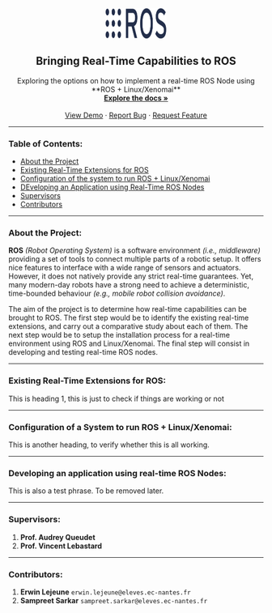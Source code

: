 <p align="center">
  <img width="120" height="60" src="imgs/ros-logo.png">
</p>

<h2 align="center">Bringing Real-Time Capabilities to ROS</h2>

<p align="center">
  Exploring the options on how to implement a real-time ROS Node using **ROS + Linux/Xenomai**
  <br />
  <a href="https://github.com/sampreets3/rtros-management"><strong>Explore the docs »</strong></a>
  <br />
  <br />
  <a href="https://github.com/sampreets3/rtros-management">View Demo</a>
  ·
  <a href="https://github.com/sampreets3/rtros-management">Report Bug</a>
  ·
  <a href="https://github.com/sampreets3/rtros-management">Request Feature</a>
</p>

---
### Table of Contents:

* [About the Project](#about-the-project)
* [Existing Real-Time Extensions for ROS](#existing-real-time-extensions-for-ros)
* [Configuration of the system to run ROS + Linux/Xenomai](#configuration-of-a-system-to-run-ros--linuxxenomai)
* [DEveloping an Application using Real-Time ROS Nodes](#developing-an-application-using-real-time-ros-nodes)
* [Supervisors](#supervisors)
* [Contributors](#contributors)


---

### About the Project:

__ROS__ *(Robot Operating System)* is a software environment *(i.e., middleware)* providing a set of tools to connect multiple parts of a robotic setup. It offers nice features to interface with a wide range of sensors and actuators. However, it does not natively provide any strict real-time guarantees. Yet, many modern-day robots have a strong need to achieve a deterministic, time-bounded behaviour *(e.g., mobile robot collision avoidance)*.

The aim of the project is to determine  how real-time capabilities can be brought to ROS. The first step would be to identify the existing real-time extensions, and carry out a comparative study about each of them. The next step would be to setup the installation process for a real-time environment using ROS and Linux/Xenomai. The final step will consist in developing and testing real-time ROS nodes.

---

### Existing Real-Time Extensions for ROS:
This is heading 1, this is just to check if things are working or not

---

### Configuration of a System to run ROS + Linux/Xenomai:

This is another heading, to verify whether this is all working.

---

### Developing an application using real-time ROS Nodes:

This is also a test phrase. To be removed later.

---

### Supervisors:

1. **Prof. Audrey Queudet**
1. **Prof. Vincent Lebastard**

---

### Contributors:

1. **Erwin Lejeune** `erwin.lejeune@eleves.ec-nantes.fr`
1. **Sampreet Sarkar** `sampreet.sarkar@eleves.ec-nantes.fr`
